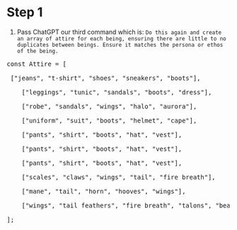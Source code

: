 # Step 1
1) Pass ChatGPT our third command which is:  ```Do this again and create an array of attire for each being, ensuring there are little to no duplicates between beings. Ensure it matches the persona or ethos of the being.```

<pre>const Attire = [

 ["jeans", "t-shirt", "shoes", "sneakers", "boots"],

    ["leggings", "tunic", "sandals", "boots", "dress"],

    ["robe", "sandals", "wings", "halo", "aurora"],

    ["uniform", "suit", "boots", "helmet", "cape"],

    ["pants", "shirt", "boots", "hat", "vest"],

    ["pants", "shirt", "boots", "hat", "vest"],

    ["pants", "shirt", "boots", "hat", "vest"],

    ["scales", "claws", "wings", "tail", "fire breath"],

    ["mane", "tail", "horn", "hooves", "wings"],

    ["wings", "tail feathers", "fire breath", "talons", "beak"]

];</pre>
